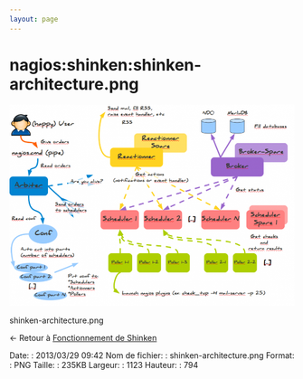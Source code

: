 ```yaml
---
layout: page
---
```


nagios:shinken:shinken-architecture.png
=======================================

[![shinken-architecture.png](../../../assets/media/nagios/shinken/shinken-architecture.png@cache=&w=900&h=636 "shinken-architecture.png")](../../../assets/media/nagios/shinken/shinken-architecture.png@cache= "Afficher le fichier original")

shinken-architecture.png

← Retour à [Fonctionnement de
Shinken](../../../shinken/shinken-work.html "shinken:shinken-work")

Date:
:   2013/03/29 09:42
Nom de fichier:
:   shinken-architecture.png
Format:
:   PNG
Taille:
:   235KB
Largeur:
:   1123
Hauteur:
:   794

